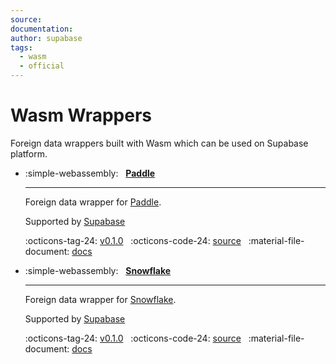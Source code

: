 ```yaml
---
source:
documentation:
author: supabase
tags:
  - wasm
  - official
---
```


# Wasm Wrappers

Foreign data wrappers built with Wasm which can be used on Supabase platform.

<div class="grid cards" markdown>

- :simple-webassembly: &nbsp; **[Paddle](../paddle)**

    ----

    Foreign data wrapper for [Paddle](https://www.paddle.com/).

    Supported by [Supabase](https://www.supabase.com)

    :octicons-tag-24: [v0.1.0](https://github.com/supabase/wrappers/releases/tag/wasm_paddle_fdw_v0.1.0) &nbsp;
    :octicons-code-24: [source](https://github.com/supabase/wrappers/tree/wasm_paddle_fdw_v0.1.0/wasm-wrappers/fdw/paddle_fdw) &nbsp;
    :material-file-document: [docs](../paddle)

- :simple-webassembly: &nbsp; **[Snowflake](../snowflake)**

    ----

    Foreign data wrapper for [Snowflake](https://www.snowflake.com/en/).

    Supported by [Supabase](https://www.supabase.com)

    :octicons-tag-24: [v0.1.0](https://github.com/supabase/wrappers/releases/tag/wasm_snowflake_fdw_v0.1.0) &nbsp;
    :octicons-code-24: [source](https://github.com/supabase/wrappers/tree/wasm_snowflake_fdw_v0.1.0/wasm-wrappers/fdw/snowflake_fdw) &nbsp;
    :material-file-document: [docs](../snowflake)

</div>
